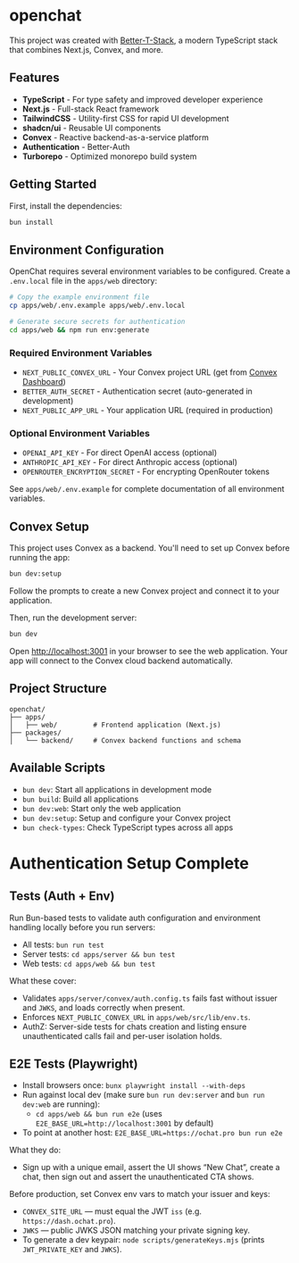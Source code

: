 # openchat

This project was created with [Better-T-Stack](https://github.com/AmanVarshney01/create-better-t-stack), a modern TypeScript stack that combines Next.js, Convex, and more.

## Features

- **TypeScript** - For type safety and improved developer experience
- **Next.js** - Full-stack React framework
- **TailwindCSS** - Utility-first CSS for rapid UI development
- **shadcn/ui** - Reusable UI components
- **Convex** - Reactive backend-as-a-service platform
- **Authentication** - Better-Auth
- **Turborepo** - Optimized monorepo build system

## Getting Started

First, install the dependencies:

```bash
bun install
```

## Environment Configuration

OpenChat requires several environment variables to be configured. Create a `.env.local` file in the `apps/web` directory:

```bash
# Copy the example environment file
cp apps/web/.env.example apps/web/.env.local

# Generate secure secrets for authentication
cd apps/web && npm run env:generate
```

### Required Environment Variables

- `NEXT_PUBLIC_CONVEX_URL` - Your Convex project URL (get from [Convex Dashboard](https://dashboard.convex.dev))
- `BETTER_AUTH_SECRET` - Authentication secret (auto-generated in development)
- `NEXT_PUBLIC_APP_URL` - Your application URL (required in production)

### Optional Environment Variables

- `OPENAI_API_KEY` - For direct OpenAI access (optional)
- `ANTHROPIC_API_KEY` - For direct Anthropic access (optional)
- `OPENROUTER_ENCRYPTION_SECRET` - For encrypting OpenRouter tokens

See `apps/web/.env.example` for complete documentation of all environment variables.

## Convex Setup

This project uses Convex as a backend. You'll need to set up Convex before running the app:

```bash
bun dev:setup
```

Follow the prompts to create a new Convex project and connect it to your application.

Then, run the development server:

```bash
bun dev
```

Open [http://localhost:3001](http://localhost:3001) in your browser to see the web application.
Your app will connect to the Convex cloud backend automatically.





## Project Structure

```
openchat/
├── apps/
│   ├── web/         # Frontend application (Next.js)
├── packages/
│   └── backend/     # Convex backend functions and schema
```

## Available Scripts

- `bun dev`: Start all applications in development mode
- `bun build`: Build all applications
- `bun dev:web`: Start only the web application
- `bun dev:setup`: Setup and configure your Convex project
- `bun check-types`: Check TypeScript types across all apps
# Authentication Setup Complete

## Tests (Auth + Env)

Run Bun-based tests to validate auth configuration and environment handling locally before you run servers:

- All tests: `bun run test`
- Server tests: `cd apps/server && bun test`
- Web tests: `cd apps/web && bun test`

What these cover:
- Validates `apps/server/convex/auth.config.ts` fails fast without issuer and `JWKS`, and loads correctly when present.
- Enforces `NEXT_PUBLIC_CONVEX_URL` in `apps/web/src/lib/env.ts`.
- AuthZ: Server-side tests for chats creation and listing ensure unauthenticated calls fail and per-user isolation holds.

## E2E Tests (Playwright)

- Install browsers once: `bunx playwright install --with-deps`
- Run against local dev (make sure `bun run dev:server` and `bun run dev:web` are running):
  - `cd apps/web && bun run e2e` (uses `E2E_BASE_URL=http://localhost:3001` by default)
- To point at another host: `E2E_BASE_URL=https://ochat.pro bun run e2e`

What they do:
- Sign up with a unique email, assert the UI shows “New Chat”, create a chat, then sign out and assert the unauthenticated CTA shows.

Before production, set Convex env vars to match your issuer and keys:

- `CONVEX_SITE_URL` — must equal the JWT `iss` (e.g. `https://dash.ochat.pro`).
- `JWKS` — public JWKS JSON matching your private signing key.
- To generate a dev keypair: `node scripts/generateKeys.mjs` (prints `JWT_PRIVATE_KEY` and `JWKS`).
